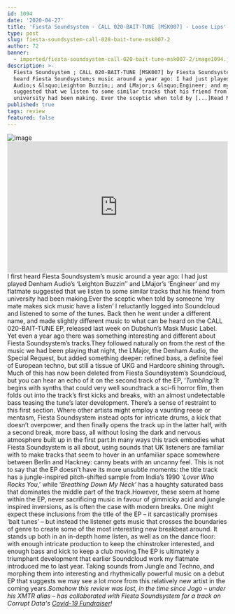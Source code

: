 ```yaml
---
id: 1094
date: '2020-04-27'
title: 'Fiesta Soundsystem - CALL 020​-​BAIT​-​TUNE [MSK007] - Loose Lips'
type: post
slug: fiesta-soundsystem-call-020-bait-tune-msk007-2
author: 72
banner:
  - imported/fiesta-soundsystem-call-020-bait-tune-msk007-2/image1094.jpeg
description: >-
  Fiesta Soundsystem ; CALL 020-BAIT-TUNE [MSK007] by Fiesta Soundsystem I first
  heard Fiesta Soundsystem;s music around a year ago: I had just played Denham
  Audio;s &lsquo;Leighton Buzzin;; and LMajor;s &lsquo;Engineer; and my flatmate
  suggested that we listen to some similar tracks that his friend from
  university had been making. Ever the sceptic when told by [...]Read More...
published: true
tags: review
featured: false
---
```

![image](../imported/fiesta-soundsystem-call-020-bait-tune-msk007-2/image1094.jpeg)<iframe width='100%' height='300' scrolling='no' frameborder='no' allow='autoplay' src='https://bandcamp.com/EmbeddedPlayer/album=3539054365/size=large/bgcol=333333/linkcol=ffffff/tracklist=false/artwork=small/transparent=true/'></iframe>I first heard Fiesta Soundsystem’s music around a year ago: I had just played Denham Audio’s ‘Leighton Buzzin’’ and LMajor’s ‘Engineer’ and my flatmate suggested that we listen to some similar tracks that his friend from university had been making.Ever the sceptic when told by someone ‘my mate makes sick music have a listen’ I reluctantly logged into Soundcloud and listened to some of the tunes. Back then he went under a different name, and made slightly different music to what can be heard on the CALL 020-BAIT-TUNE EP, released last week on Dubshun’s Mask Music Label. Yet even a year ago there was something interesting and different about Fiesta Soundsystem’s tracks.They followed naturally on from the rest of the music we had been playing that night, the LMajor, the Denham Audio, the Special Request, but added something deeper: refined bass, a definite feel of European techno, but still a tissue of UKG and Hardcore shining through. Much of this has now been deleted from Fiesta Soundsystem’s Soundcloud, but you can hear an echo of it on the second track of the EP, ‘_Tumbling_.’It begins with synths that could very well soundtrack a sci-fi horror film, then folds out into the track’s first kicks and breaks, with an almost undetectable bass teasing the tune’s later development. There’s a sense of restraint to this first section. Where other artists might employ a vaunting reese or mentasm, Fiesta Soundsystem instead opts for intricate drums, a kick that doesn’t overpower, and then finally opens the track up in the latter half, with a second break, more bass, all without losing the dark and nervous atmosphere built up in the first part.In many ways this track embodies what Fiesta Soundsystem is all about, using sounds that UK listeners are familiar with to make tracks that seem to hover in an unfamiliar space somewhere between Berlin and Hackney: canny beats with an uncanny feel. This is not to say that the EP doesn’t have its more unsubtle moments: the title track has a jungle-inspired pitch-shifted sample from India’s 1990 ‘_Lover Who Rocks You_,’ while ‘_Breathing Down My Neck’_ has a haughty saturated bass that dominates the middle part of the track.However, these seem at home within the EP, never sacrificing music in favour of gimmicky acid and jungle inspired inversions, as is often the case with modern breaks. One might expect these inclusions from the title of the EP – it sarcastically promises ‘bait tunes’ – but instead the listener gets music that crosses the boundaries of genre to create some of the most interesting new breakbeat around. It stands up both in an in-depth home listen, as well as on the dance floor: with enough intricate production to keep the chinstroker interested, and enough bass and kick to keep a club moving.The EP is ultimately a triumphant development that earlier Soundcloud work my flatmate introduced me to last year. Taking sounds from Jungle and Techno, and morphing them into interesting and rhythmically powerful music on a debut EP that suggests we may see a lot more from this relatively new artist in the coming years._Somehow this review was lost, in the time since Jago – under his XMTR alias – has collaborated with Fiesta Soundsystem for a track on Corrupt Data's_ [_Covid-19 Fundraiser_](https://corruptdata001.bandcamp.com/album/covid-19-support-compilation?fbclid=IwAR2U-vTpjnWD5IXYhqwIImutXvle5tejgn6NyBNZ1grbj2eoVX_twkqu7HY)_!_